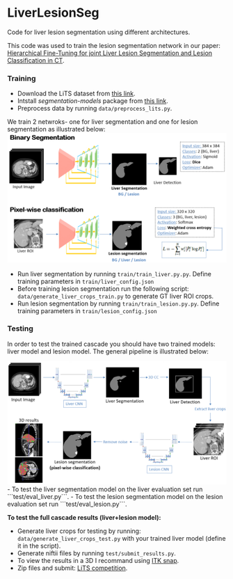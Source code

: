 # LiverLesionSeg
Code for liver lesion segmentation using different architectures.

This code was used to train the lesion segmentation network in our paper:
[Hierarchical Fine-Tuning for joint Liver Lesion Segmentation and Lesion Classification in CT](https://arxiv.org/abs/1907.13409).


### Training
- Download the LiTS dataset from [this link](https://drive.google.com/drive/folders/0B0vscETPGI1-eE53ZnA0MGhWZFE).
- Intstall *segmentation-models* package from [this link](https://github.com/qubvel/segmentation_models).
- Preprocess data by running ```data/preprocess_lits.py```.

We train 2 netwroks- one for liver segmentation and one for lesion segmentation as illustrated below:
<img src="https://github.com/MichalHek/LiverLesionSeg/blob/master/images/pipeline.PNG"  width="700"/> 
- Run liver segmentation by running ```train/train_liver.py.py```. Define training parameters in ```train/liver_config.json```
- Before training lesion segmentation run the following script: ```data/generate_liver_crops_train.py``` to generate GT liver ROI crops.
- Run lesion segmentation by running ```train/train_lesion.py.py```. Define training parameters in ```train/lesion_config.json```

### Testing
In order to test the trained cascade you should have two trained models: liver model and lesion model.
The general pipeline is illustrated below:

<img src="https://github.com/MichalHek/LiverLesionSeg/blob/master/images/pipeline_detailed.PNG"  width="700"/> 
- To test the liver segmentation model on the liver evaluation set run ```test/eval_liver.py```.
- To test the lesion segmentation model on the lesion evaluation set run ```test/eval_lesion.py```.

**To test the full cascade results (liver+lesion model):**
- Generate liver crops for testing by running: ```data/generate_liver_crops_test.py``` with your trained liver model (define it in the script).
- Generate niftii files by running ```test/submit_results.py```. 
- To view the results in a 3D I recommand using [ITK snap](http://www.itksnap.org/pmwiki/pmwiki.php?n=Downloads.SNAP3).
- Zip files and submit: [LiTS competition](https://competitions.codalab.org/competitions/17094#results).

